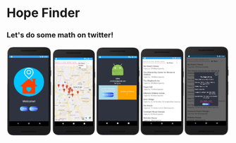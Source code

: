 # Hope Finder
### Let's do some math on twitter!
<img alt="Top Layer Input Reconstruction and Distillation Diagram" src="imgs/ss01.png"  width="20%"  height="20%"><img alt="Top Layer Input Reconstruction and Distillation Diagram" src="imgs/ss04.png"  width="20%"  height="26%"><img alt="Top Layer Input Reconstruction and Distillation Diagram" src="imgs/ss05.png"  width="20%"  height="20%"><img alt="Top Layer Input Reconstruction and Distillation Diagram" src="imgs/ss02.png"  width="20%"  height="20%"><img alt="Top Layer Input Reconstruction and Distillation Diagram" src="imgs/ss03.png"  width="20%"  height="20%">


